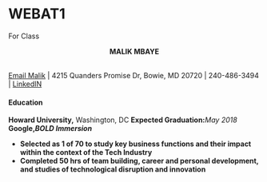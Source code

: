 # WEBAT1
For Class
<html>
<head>
<style>
</style>
</head>
<body>
<center><strong>MALIK MBAYE </strong></center><br/>
<p><a href= "mailto: mbayemalik@gmail.com"> Email Malik</a> | 4215 Quanders Promise Dr, Bowie, MD 20720 | 240-486-3494 | <a href= "Linkedin.com/in/MalikMbaye">LinkedIN</a></p>
<div class=edu>
<h4><a name="id">Education</a></h4>
<strong>Howard University,</strong> Washington, DC <strong>Expected Graduation:</strong><i>May 2018</i><br/>
<strong>Google,<i>BOLD Immersion</i>
<ul>
<li>Selected as 1 of 70 to study key business functions and their impact within the context of the Tech Industry</li>
<li>Completed 50 hrs of team building, career and personal development, and studies of technological disruption and innovation</li>
</ul><br/>
</div>
<div class =pro>
</div>
<div class =lead>
</div>
<div class=Hon>
</div>
<div class=skill>
</div>
</body>
</html>
